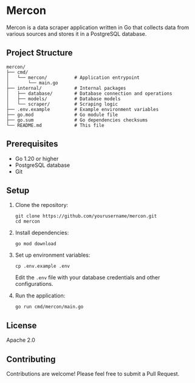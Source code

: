 # Mercon

Mercon is a data scraper application written in Go that collects data from various sources and stores it in a PostgreSQL database.

## Project Structure

```
mercon/
├── cmd/
│   └── mercon/          # Application entrypoint
│       └── main.go
├── internal/            # Internal packages
│   ├── database/        # Database connection and operations
│   ├── models/          # Database models
│   └── scraper/         # Scraping logic
├── .env.example         # Example environment variables
├── go.mod               # Go module file
├── go.sum               # Go dependencies checksums
└── README.md            # This file
```

## Prerequisites

- Go 1.20 or higher
- PostgreSQL database
- Git

## Setup

1. Clone the repository:
   ```
   git clone https://github.com/yourusername/mercon.git
   cd mercon
   ```

2. Install dependencies:
   ```
   go mod download
   ```

3. Set up environment variables:
   ```
   cp .env.example .env
   ```
   Edit the `.env` file with your database credentials and other configurations.

4. Run the application:
   ```
   go run cmd/mercon/main.go
   ```

## License

Apache 2.0

## Contributing

Contributions are welcome! Please feel free to submit a Pull Request.
